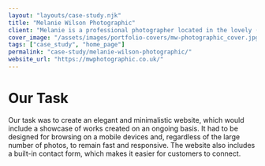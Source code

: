 ```yaml
---
layout: "layouts/case-study.njk"
title: "Melanie Wilson Photographic"
client: "Melanie is a professional photographer located in the lovely (and rainy) Cumbria. She photographs weddings across the North of the United Kingdom.As she says herself – she loves photographing weddings, capturing every little detail of a day that has been thoughtfully chosen by you!"
cover_image: "/assets/images/portfolio-covers/mw-photographic_cover.jpg"
tags: ["case_study", "home_page"]
permalink: "case-study/melanie-wilson-photographic/"
website_url: "https://mwphotographic.co.uk/"
---
```


# Our Task

Our task was to create an elegant and minimalistic website, which would include a showcase of works created on an ongoing basis. It had to be designed for browsing on a mobile devices and, regardless of the large number of photos, to remain fast and responsive. The website also includes a built-in contact form, which makes it easier for customers to connect.
